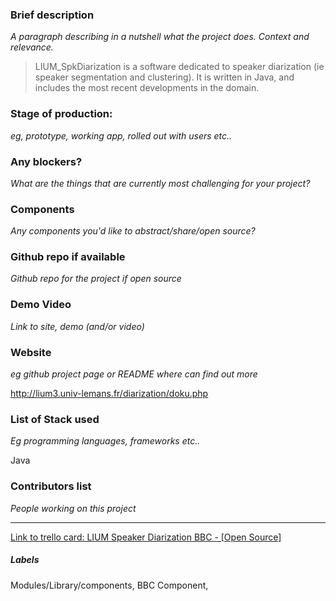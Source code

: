 ### Brief description 
*A paragraph describing in a nutshell what the project does. Context and relevance.*

>LIUM_SpkDiarization is a software dedicated to speaker diarization (ie speaker segmentation and clustering). It is written in Java, and includes the most recent developments in the domain.

### Stage of production: 
*eg, prototype, working app, rolled out with users etc..*

### Any blockers? 
*What are the things that are currently most challenging for your project?*

### Components 
*Any components you'd like to abstract/share/open source?*

### Github repo if available
*Github repo for the project if open source*

### Demo Video 
*Link to site, demo (and/or video)*

### Website 
*eg github project page or README where can find out more*

http://lium3.univ-lemans.fr/diarization/doku.php 

### List of Stack used 
*Eg programming languages, frameworks etc..*

Java

### Contributors list 
*People working on this project*


---

[Link to trello card: LIUM Speaker Diarization BBC - [Open Source]](https://trello.com/c/jFRiJJRV)

##### Labels

Modules/Library/components, BBC Component, 